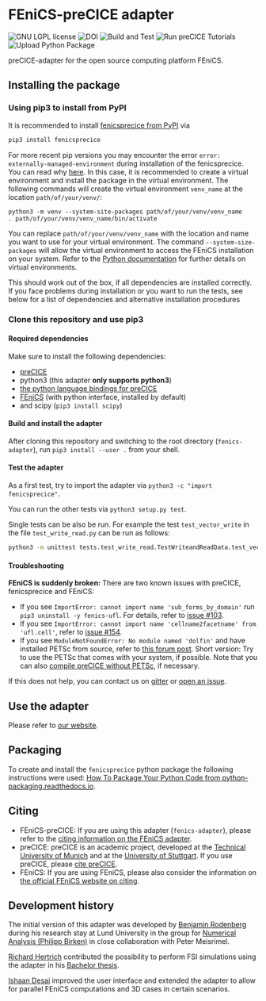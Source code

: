 # FEniCS-preCICE adapter

<a style="text-decoration: none" href="https://github.com/precice/fenics-adapter/blob/master/LICENSE" target="_blank">
    <img src="https://img.shields.io/github/license/precice/fenics-adapter.svg" alt="GNU LGPL license">
</a>

<a style="text-decoration: none" href="https://doi.org/10.1016/j.softx.2021.100807" target="_blank">
    <img src="https://zenodo.org/badge/DOI/10.1016/j.softx.2021.100807.svg" alt="DOI">
</a>

<a style="text-decoration: none" href="https://github.com/precice/fenics-adapter/actions/workflows/build-and-test.yml" target="_blank">
    <img src="https://github.com/precice/fenics-adapter/actions/workflows/build-and-test.yml/badge.svg" alt="Build and Test">
</a>
<a style="text-decoration: none" href="https://github.com/precice/fenics-adapter/actions/workflows/run-tutorials.yml" target="_blank">
    <img src="https://github.com/precice/fenics-adapter/actions/workflows/run-tutorials.yml/badge.svg" alt="Run preCICE Tutorials">
</a>
<a style="text-decoration: none" href="https://pypi.org/project/fenicsprecice/" target="_blank">
    <img src="https://github.com/precice/fenics-adapter/actions/workflows/pythonpublish.yml/badge.svg" alt="Upload Python Package">
</a>

preCICE-adapter for the open source computing platform FEniCS.

## Installing the package

### Using pip3 to install from PyPI

It is recommended to install [fenicsprecice from PyPI](https://pypi.org/project/fenicsprecice/) via

```bash
pip3 install fenicsprecice
```

For more recent pip versions you may encounter the error `error: externally-managed-environment` during installation of the fenicsprecice. You can read why [here](https://packaging.python.org/en/latest/specifications/externally-managed-environments/). In this case, it is recommended to create a virtual environment and install the package in the virtual environment. The following commands will create the virtual environment `venv_name` at the location `path/of/your/venv/`:

```
python3 -m venv --system-site-packages path/of/your/venv/venv_name
. path/of/your/venv/venv_name/bin/activate
```

You can replace `path/of/your/venv/venv_name` with the location and name you want to use for your virtual environment. The command `--system-size-packages` will allow the virtual environment to access the FEniCS installation on your system. Refer to the [Python documentation](https://docs.python.org/3/library/venv.html) for further details on virtual environments.

This should work out of the box, if all dependencies are installed correctly. If you face problems during installation or you want to run the tests, see below for a list of dependencies and alternative installation procedures

### Clone this repository and use pip3

#### Required dependencies

Make sure to install the following dependencies:

* [preCICE](https://github.com/precice/precice/wiki)
* python3 (this adapter **only supports python3**)
* [the python language bindings for preCICE](https://github.com/precice/python-bindings)
* [FEniCS](https://fenicsproject.org/) (with python interface, installed by default)
* and scipy (`pip3 install scipy`)

#### Build and install the adapter

After cloning this repository and switching to the root directory (`fenics-adapter`), run ``pip3 install --user .`` from your shell.

#### Test the adapter

As a first test, try to import the adapter via `python3 -c "import fenicsprecice"`.

You can run the other tests via `python3 setup.py test`.

Single tests can be also be run. For example the test `test_vector_write` in the file `test_write_read.py` can be run as follows:

```bash
python3 -m unittest tests.test_write_read.TestWriteandReadData.test_vector_write
```

#### Troubleshooting

**FEniCS is suddenly broken:** There are two known issues with preCICE, fenicsprecice and FEniCS:

* If you see `ImportError: cannot import name 'sub_forms_by_domain'` run `pip3 uninstall -y fenics-ufl`. For details, refer to [issue #103](https://github.com/precice/fenics-adapter/issues/103).
* If you see `ImportError: cannot import name 'cellname2facetname' from 'ufl.cell'`, refer to [issue #154](https://github.com/precice/fenics-adapter/issues/154).
* If you see `ModuleNotFoundError: No module named 'dolfin'` and have installed PETSc from source, refer to [this forum post](https://fenicsproject.discourse.group/t/modulenotfounderror-no-module-named-dolfin-if-petsc-dir-is-set/4407). Short version: Try to use the PETSc that comes with your system, if possible. Note that you can also [compile preCICE without PETSc](https://www.precice.org/installation-source-configuration.html), if necessary.

If this does not help, you can contact us on [gitter](https://gitter.im/precice/lobby) or [open an issue](https://github.com/precice/fenics-adapter/issues/new).

## Use the adapter

Please refer to [our website](https://www.precice.org/adapter-fenics.html#how-can-i-use-my-own-solver-with-the-adapter-).

## Packaging

To create and install the `fenicsprecice` python package the following instructions were used: [How To Package Your Python Code from python-packaging.readthedocs.io](https://python-packaging.readthedocs.io/en/latest/index.html).

## Citing

* FEniCS-preCICE: If you are using this adapter (`fenics-adapter`), please refer to the [citing information on the FEniCS adapter](https://www.precice.org/adapter-fenics.html#how-to-cite).
* preCICE: preCICE is an academic project, developed at the [Technical University of Munich](https://www5.in.tum.de/) and at the [University of Stuttgart](https://www.ipvs.uni-stuttgart.de/). If you use preCICE, please [cite preCICE](https://precice.org/publications.html#how-to-cite-precice).
* FEniCS: If you are using FEniCS, please also consider the information on [the official FEniCS website on citing](https://fenicsproject.org/citing/).

## Development history

The initial version of this adapter was developed by [Benjamin Rodenberg](https://www.cs.cit.tum.de/sccs/personen/benjamin-rodenberg/) during his research stay at Lund University in the group for [Numerical Analysis (Philipp Birken)](https://www.maths.lu.se/forskning/forskningsavdelningar/numerisk-analys/forskning/) in close collaboration with Peter Meisrimel.

[Richard Hertrich](https://github.com/richahert) contributed the possibility to perform FSI simulations using the adapter in his [Bachelor thesis](https://mediatum.ub.tum.de/node?id=1520579).

[Ishaan Desai](https://www.ipvs.uni-stuttgart.de/institute/team/Desai/) improved the user interface and extended the adapter to allow for parallel FEniCS computations and 3D cases in certain scenarios.
